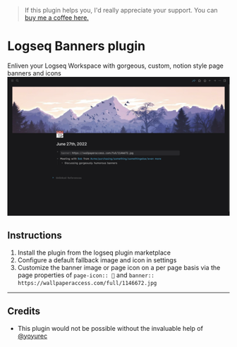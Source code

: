 >If this plugin helps you, I'd really appreciate your support. You can [buy me a coffee here. ](https://www.buymeacoffee.com/sawhney17)
# Logseq Banners plugin
Enliven your Logseq Workspace with gorgeous, custom, notion style page banners and icons
![](./Screenshot%202022-06-27%20at%2010.46.44%20PM.png)
## Instructions
1. Install the plugin from the logseq plugin marketplace
2. Configure a default fallback image and icon in settings
3. Customize the banner image or page icon on a per page basis via the page properties of `page-icon:: 💸` and `banner:: https://wallpaperaccess.com/full/1146672.jpg`

---
## Credits
- This plugin would not be possible without the invaluable help of [@yoyurec](https://github.com/yoyurec)
